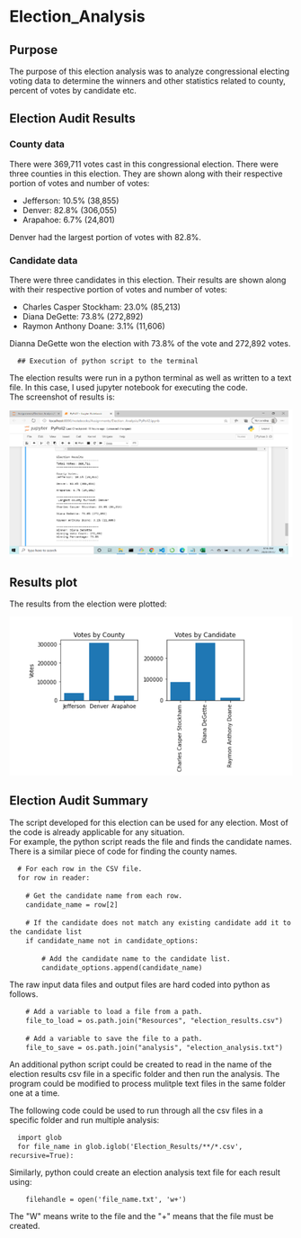 # Election_Analysis

## Purpose

The purpose of this election analysis was to analyze congressional electing voting data to determine the winners and other statistics related to county, percent of votes by candidate etc. 

## Election Audit Results

### County data

There were 369,711 votes cast in this congressional election.  There were three counties in this election.  They are shown along with their respective portion of votes and number of votes: 
  - Jefferson: 10.5% (38,855)
  - Denver: 82.8% (306,055)
  - Arapahoe: 6.7% (24,801)
  
 Denver had the largest portion of votes with 82.8%.
 
 ### Candidate data
 
 There were three candidates in this election.  Their results are shown along with their respective portion of votes and number of votes:
   - Charles Casper Stockham: 23.0% (85,213)
   - Diana DeGette: 73.8% (272,892)
   - Raymon Anthony Doane: 3.1% (11,606)
   
   Dianna DeGette won the election with 73.8% of the vote and 272,892 votes. 
   
      ## Execution of python script to the terminal
   
   The election results were run in a python terminal as well as written to a text file.  In this case, I used jupyter notebook for executing the code.  
   The screenshot of results is:
   
   ![screen_shot](https://github.com/JaniceBgithub/Election_Analysis/blob/master/analysis/Screen_shot.png)
   
   ## Results plot
   
   The results from the election were plotted:
   
   ![results_plot](https://github.com/JaniceBgithub/Election_Analysis/blob/master/analysis/results_figure.png)
   
   
   ## Election Audit Summary
   
  The script developed for this election can be used for any election.  Most of the code is already applicable for any situation.  
  For example, the python script reads the file and finds the candidate names.   There is a similar piece of code for finding the county names. 
 
      # For each row in the CSV file.
      for row in reader:
        
        # Get the candidate name from each row.
        candidate_name = row[2]    
        
        # If the candidate does not match any existing candidate add it to the candidate list
        if candidate_name not in candidate_options:

            # Add the candidate name to the candidate list.
            candidate_options.append(candidate_name)
     
     
The raw input data files and output files are hard coded into python as follows.  
     
        # Add a variable to load a file from a path.
        file_to_load = os.path.join("Resources", "election_results.csv")

        # Add a variable to save the file to a path.
        file_to_save = os.path.join("analysis", "election_analysis.txt")
     
An additional python script could be created to read in the name of the election results csv file in a specific folder and then run the analysis.  The program could be modified to process mulitple text files in the same folder one at a time. 

The following code could be used to run through all the csv files in a specific folder and run multiple analysis:

      import glob 
      for file_name in glob.iglob('Election_Results/**/*.csv', recursive=True):

 Similarly, python could create an election analysis text file for each result using: 
 
        filehandle = open('file_name.txt', 'w+')
        
The "W" means write to the file and the "+" means that the file must be created. 
 
 
